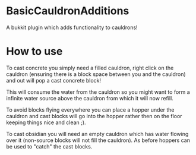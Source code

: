 BasicCauldronAdditions
======================

A bukkit plugin which adds functionality to cauldrons!

How to use
==========
To cast concrete you simply need a filled cauldron, right click on the cauldron (ensuring there is a block space between you and the cauldron) and out will pop a cast concrete block!

This will consume the water from the cauldron so you might want to form a infinite water source above the cauldron from which it will now refill.

To avoid blocks flying everywhere you can place a hopper under the cauldron and cast blocks will go into the hopper rather then on the floor keeping things nice and clean ;).

To cast obsidian you will need an empty cauldron which has water flowing over it (non-source blocks will not fill the cauldron). As before hoppers can be used to "catch" the cast blocks.